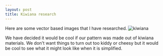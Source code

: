 ```yaml
---
layout: post
title: Kiwiana research
---
```


Here are some vector based images that I have researched.
![kiwiana]({{site.baseurl}}/images/kiwiana.png)

We have decided it would be cool if our pattern was made out of kiwiana materials.
We don't want things to turn out too kiddy or cheesy but it would be cool to see what it might look like when it is simplified. 